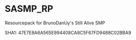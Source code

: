 # SASMP_RP
Resourcepack for BrunoDanUy's Still Alive SMP

SHA1: 47E7E8A6A565E994408CA8C5F67FD9488C02BBA9
